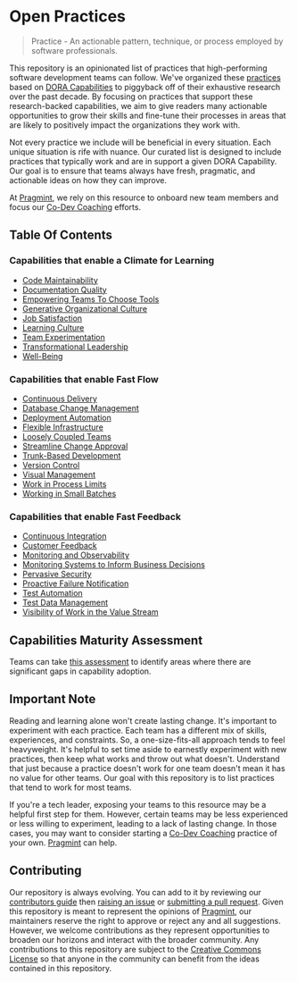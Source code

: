 # Open Practices

> Practice - An actionable pattern, technique, or process employed by software professionals.

This repository is an opinionated list of practices that high-performing software development teams can follow. We've organized these [practices](/practices/) based on [DORA Capabilities](https://dora.dev/capabilities/) to piggyback off of their exhaustive research over the past decade. By focusing on practices that support these research-backed capabilities, we aim to give readers many actionable opportunities to grow their skills and fine-tune their processes in areas that are likely to positively impact the organizations they work with.

Not every practice we include will be beneficial in every situation. Each unique situation is rife with nuance. Our curated list is designed to include practices that typically work and are in support a given DORA Capability. Our goal is to ensure that teams always have fresh, pragmatic, and actionable ideas on how they can improve.

At [Pragmint](https://pragmint.com/), we rely on this resource to onboard new team members and focus our [Co-Dev Coaching](https://www.pragmint.com/insight/what-is-co-dev-coaching) efforts.

## Table Of Contents

### Capabilities that enable a Climate for Learning

- [Code Maintainability](/capabilities/code-maintainability.md)
- [Documentation Quality](/capabilities/documentation-quality.md)
- [Empowering Teams To Choose Tools](/capabilities/empowering-teams-to-choose-tools.md)
- [Generative Organizational Culture](/capabilities/generative-organizational-culture.md)
- [Job Satisfaction](/capabilities/job-satisfaction.md)
- [Learning Culture](/capabilities/learning-culture.md)
- [Team Experimentation](/capabilities/team-experimentation.md)
- [Transformational Leadership](/capabilities/transformational-leadership.md)
- [Well-Being](/capabilities/well-being.md)

### Capabilities that enable Fast Flow

- [Continuous Delivery](/capabilities/continuous-delivery.md)
- [Database Change Management](/capabilities/database-change-management.md)
- [Deployment Automation](/capabilities/deployment-automation.md)
- [Flexible Infrastructure](/capabilities/flexible-infrastructure.md)
- [Loosely Coupled Teams](/capabilities/loosely-coupled-teams.md)
- [Streamline Change Approval](/capabilities/streamline-change-approval.md)
- [Trunk-Based Development](/capabilities/trunk-based-development.md)
- [Version Control](/capabilities/version-control.md)
- [Visual Management](/capabilities/visual-management.md)
- [Work in Process Limits](/capabilities/work-in-process-limits.md)
- [Working in Small Batches](/capabilities/working-in-small-batches.md)

### Capabilities that enable Fast Feedback

- [Continuous Integration](/capabilities/continuous-integration.md)
- [Customer Feedback](/capabilities/customer-feedback.md)
- [Monitoring and Observability](/capabilities/monitoring-and-observability.md)
- [Monitoring Systems to Inform Business Decisions](/capabilities/monitoring-systems-to-inform-business-decisions.md)
- [Pervasive Security](/capabilities/pervasive-security.md)
- [Proactive Failure Notification](/capabilities/proactive-failure-notification.md)
- [Test Automation](/capabilities/test-automation.md)
- [Test Data Management](/capabilities/test-data-management.md)
- [Visibility of Work in the Value Stream](/capabilities/visibility-of-work-in-the-value-stream.md)

## Capabilities Maturity Assessment

Teams can take [this assessment](/capabilities-maturity-assessment.md) to identify areas where there are significant gaps in capability adoption.

## Important Note

Reading and learning alone won't create lasting change. It's important to experiment with each practice. Each team has a different mix of skills, experiences, and constraints. So, a one-size-fits-all approach tends to feel heavyweight. It's helpful to set time aside to earnestly experiment with new practices, then keep what works and throw out what doesn't. Understand that just because a practice doesn't work for one team doesn't mean it has no value for other teams. Our goal with this repository is to list practices that tend to work for most teams.

If you're a tech leader, exposing your teams to this resource may be a helpful first step for them. However, certain teams may be less experienced or less willing to experiment, leading to a lack of lasting change. In those cases, you may want to consider starting a [Co-Dev Coaching](https://www.pragmint.com/insight/what-is-co-dev-coaching) practice of your own. [Pragmint](https://pragmint.com/) can help.

## Contributing

Our repository is always evolving. You can add to it by reviewing our [contributors guide](contributions.md) then [raising an issue](https://github.com/pragmint/open-practices/issues) or [submitting a pull request](https://github.com/pragmint/open-practices/pulls). Given this repository is meant to represent the opinions of [Pragmint](https://pragmint.com/), our maintainers reserve the right to approve or reject any and all suggestions. However, we welcome contributions as they represent opportunities to broaden our horizons and interact with the broader community. Any contributions to this repository are subject to the [Creative Commons License](/LICENSE.txt) so that anyone in the community can benefit from the ideas contained in this repository.
